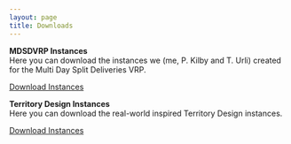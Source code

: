 ```yaml
---
layout: page
title: Downloads
---
```


**MDSDVRP Instances**  
Here you can download the instances we (me, P. Kilby and T. Urli) created for the Multi Day Split Deliveries VRP.

<!-- Uploaded file in different location than HTML file -->
<a href="{{ site.url }}/files/MDSDVRP-instances.zip" download> Download Instances</a>


**Territory Design Instances**  
Here you can download the real-world inspired Territory Design instances.

<!-- Uploaded file in different location than HTML file -->
<a href="{{ site.url }}files/Territory Design-instances.zip" download> Download Instances</a>